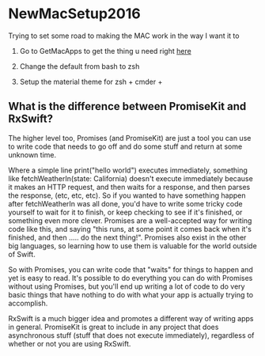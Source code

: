 # NewMacSetup2016

Trying to set some road to making the MAC work in the way I want it to


1. Go to GetMacApps to get the thing u need right [here](http://www.getmacapps.com/)

2. Change the default from bash to zsh

3. Setup the material theme for zsh + cmder + 
   


## What is the difference between PromiseKit and RxSwift?

The higher level too, Promises (and PromiseKit) are just a tool you can use to write code that needs to go off and do some stuff and return at some unknown time.

Where a simple line print("hello world") executes immediately, something like fetchWeatherIn(state: California) doesn't execute immediately because it makes an HTTP request, and then waits for a response, and then parses the response, (etc, etc, etc). So if you wanted to have something happen after fetchWeatherIn was all done, you'd have to write some tricky code yourself to wait for it to finish, or keep checking to see if it's finished, or something even more clever. Promises are a well-accepted way for writing code like this, and saying "this runs, at some point it comes back when it's finished, and then ..... do the next thing!". Promises also exist in the other big languages, so learning how to use them is valuable for the world outside of Swift.

So with Promises, you can write code that "waits" for things to happen and yet is easy to read. It's possible to do everything you can do with Promises without using Promises, but you'll end up writing a lot of code to do very basic things that have nothing to do with what your app is actually trying to accomplish.

RxSwift is a much bigger idea and promotes a different way of writing apps in general. PromiseKit is great to include in any project that does asynchronous stuff (stuff that does not execute immediately), regardless of whether or not you are using RxSwift.

